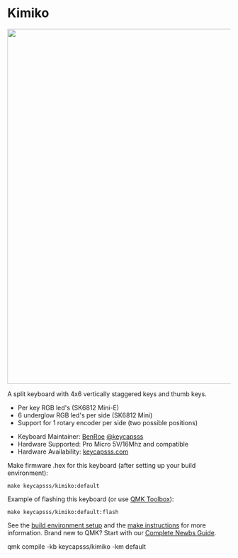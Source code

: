 # Kimiko

<img src="https://keycapsss.com/media/image/7f/88/2b/kimiko-split-keyboard-1.jpg" width="800" />

A split keyboard with 4x6 vertically staggered keys and thumb keys.

- Per key RGB led's (SK6812 Mini-E)
- 6 underglow RGB led's per side (SK6812 Mini)
- Support for 1 rotary encoder per side (two possible positions)

* Keyboard Maintainer: [BenRoe](https://github.com/BenRoe/) [@keycapsss](https://twitter.com/keycapsss)
* Hardware Supported: Pro Micro 5V/16Mhz and compatible
* Hardware Availability: [keycapsss.com](https://keycapsss.com)

Make firmware .hex for this keyboard (after setting up your build environment):

    make keycapsss/kimiko:default

Example of flashing this keyboard (or use [QMK Toolbox](https://github.com/qmk/qmk_toolbox)):

    make keycapsss/kimiko:default:flash

See the [build environment setup](https://docs.qmk.fm/#/getting_started_build_tools) and the [make instructions](https://docs.qmk.fm/#/getting_started_make_guide) for more information. Brand new to QMK? Start with our [Complete Newbs Guide](https://docs.qmk.fm/#/newbs).


qmk compile -kb keycapsss/kimiko -km default